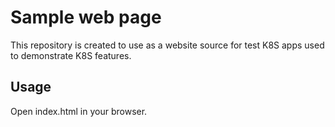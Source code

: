 # Sample web page

This repository is created to use as a website source for test K8S apps
used to demonstrate K8S features.

## Usage

Open index.html in your browser.
